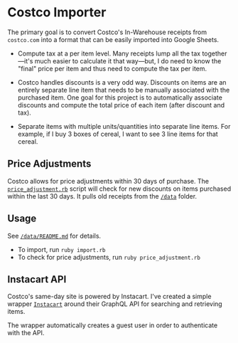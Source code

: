 # Costco Importer

The primary goal is to convert Costco's In-Warehouse receipts from `costco.com`
into a format that can be easily imported into Google Sheets.

- Compute tax at a per item level. Many receipts lump all the tax together—it's
  much easier to calculate it that way—but, I do need to know the "final" price
  per item and thus need to compute the tax per item.

- Costco handles discounts is a very odd way. Discounts on items are an entirely
  separate line item that needs to be manually associated with the purchased
  item. One goal for this project is to automatically associate discounts and
  compute the total price of each item (after discount and tax).

- Separate items with multiple units/quantities into separate line items. For
  example, if I buy 3 boxes of cereal, I want to see 3 line items for that
  cereal.

## Price Adjustments

Costco allows for price adjustments within 30 days of purchase. The
[`price_adjustment.rb`](price_adjustment.rb) script will check for new discounts
on items purchased within the last 30 days. It pulls old receipts from the
[`/data`](/data) folder.

## Usage

See [`/data/README.md`](data/README.md) for details.

- To import, run `ruby import.rb`
- To check for price adjustments, run `ruby price_adjustment.rb`

## Instacart API

Costco's same-day site is powered by Instacart. I've created a simple wrapper
[`Instacart`](/instacart.rb) around their GraphQL API for searching and
retrieving items.

The wrapper automatically creates a guest user in order to authenticate with
the API.
